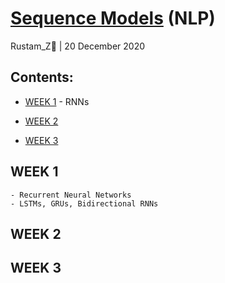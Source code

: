 # [Sequence Models](https://www.coursera.org/learn/nlp-sequence-models) (NLP)

Rustam_Z🚀 | 20 December 2020

## Contents:
- [WEEK 1](#WEEK-1) -  RNNs


- [WEEK 2](#WEEK-2)

- [WEEK 3](#WEEK-3)

## WEEK 1
    - Recurrent Neural Networks 
    - LSTMs, GRUs, Bidirectional RNNs

## WEEK 2

## WEEK 3